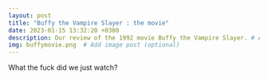 ```yaml
---
layout: post
title: "Buffy the Vampire Slayer : the movie"
date: 2023-01-15 13:32:20 +0300
description: Our review of the 1992 movie Buffy the Vampire Slayer. # Add post description (optional)
img: buffymovie.png  # Add image post (optional)
---
```

What the fuck did we just watch?
